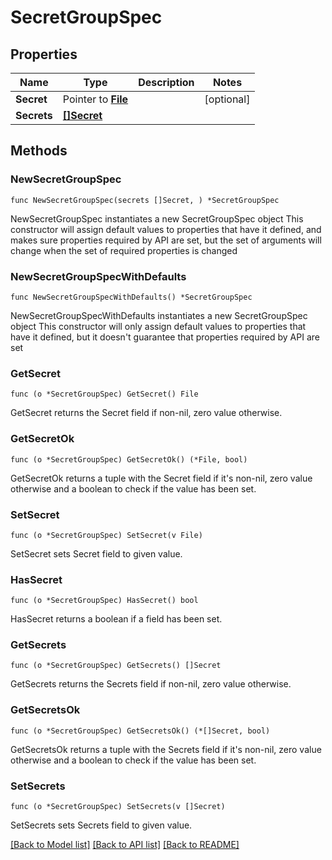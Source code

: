 # SecretGroupSpec

## Properties

Name | Type | Description | Notes
------------ | ------------- | ------------- | -------------
**Secret** | Pointer to [**File**](File.md) |  | [optional] 
**Secrets** | [**[]Secret**](Secret.md) |  | 

## Methods

### NewSecretGroupSpec

`func NewSecretGroupSpec(secrets []Secret, ) *SecretGroupSpec`

NewSecretGroupSpec instantiates a new SecretGroupSpec object
This constructor will assign default values to properties that have it defined,
and makes sure properties required by API are set, but the set of arguments
will change when the set of required properties is changed

### NewSecretGroupSpecWithDefaults

`func NewSecretGroupSpecWithDefaults() *SecretGroupSpec`

NewSecretGroupSpecWithDefaults instantiates a new SecretGroupSpec object
This constructor will only assign default values to properties that have it defined,
but it doesn't guarantee that properties required by API are set

### GetSecret

`func (o *SecretGroupSpec) GetSecret() File`

GetSecret returns the Secret field if non-nil, zero value otherwise.

### GetSecretOk

`func (o *SecretGroupSpec) GetSecretOk() (*File, bool)`

GetSecretOk returns a tuple with the Secret field if it's non-nil, zero value otherwise
and a boolean to check if the value has been set.

### SetSecret

`func (o *SecretGroupSpec) SetSecret(v File)`

SetSecret sets Secret field to given value.

### HasSecret

`func (o *SecretGroupSpec) HasSecret() bool`

HasSecret returns a boolean if a field has been set.

### GetSecrets

`func (o *SecretGroupSpec) GetSecrets() []Secret`

GetSecrets returns the Secrets field if non-nil, zero value otherwise.

### GetSecretsOk

`func (o *SecretGroupSpec) GetSecretsOk() (*[]Secret, bool)`

GetSecretsOk returns a tuple with the Secrets field if it's non-nil, zero value otherwise
and a boolean to check if the value has been set.

### SetSecrets

`func (o *SecretGroupSpec) SetSecrets(v []Secret)`

SetSecrets sets Secrets field to given value.



[[Back to Model list]](../README.md#documentation-for-models) [[Back to API list]](../README.md#documentation-for-api-endpoints) [[Back to README]](../README.md)


